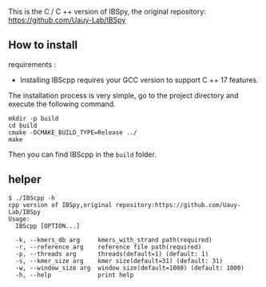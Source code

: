 This is the C / C ++ version of IBSpy, the original repository: https://github.com/Uauy-Lab/IBSpy

## How to install

requirements : 
  * Installing IBScpp requires your GCC version to support C ++ 17 features.


The installation process is very simple, go to the project directory and execute the following command.

```shell
mkdir -p build 
cd build 
cmake -DCMAKE_BUILD_TYPE=Release ../ 
make
```

Then you can find IBScpp in the `build` folder.

## helper
```
$ ./IBScpp -h
cpp version of IBSpy,original repository:https://github.com/Uauy-Lab/IBSpy
Usage:
  IBScpp [OPTION...]

  -k, --kmers_db arg     kmers_with_strand path(required)
  -r, --reference arg    reference file path(required)
  -p, --threads arg      threads(default=1) (default: 1)
  -s, --kmer_size arg    kmer size(default=31) (default: 31)
  -w, --window_size arg  window size(default=1000) (default: 1000)
  -h, --help             print help

```